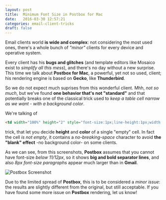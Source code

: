 ```yaml
---
layout: post
title:  Minimum Font Size in Postbox for Mac
date:   2016-03-30 12:57:21
categories: email-client-tricks
draft: false
---
```


Email clients world **is wide and complex**: not considering the most used ones, there's a whole bunch of *"minor"* clients for every device and operative system.

Every client has his **bugs and glitches** (and template editors like Mosaico exist to *simplify all this mess*), and there's no day without a new surprise.
This time we talk about **Postbox for Mac**, a powerful, yet not so used, client; his rendering  engine is based on **Gecko**, like **Thunderbird**.

So we do not expect much suprises from this wonderful client. 
Mhh, *not so much*, but we've found **one behavior that's not "standard"** and that potentially breaks one of the classical trick used to *keep a table cell narrow as we want - with a background color*.
<!--more-->

We're talking of

```html
<td width="100%" height="2" style="font-size:1px;line-height:1px;width:100%;background-color:#953734">&nbsp;</td>
```
trick, that let you decide **height** and **color** of a single "empty" cell. 
In fact the cell *is not empty*, it contains a *no-breaking-space* character to avoid **the "blank" effect** -no background color- on some clients.

As we can see, from this screenshots, **Postbox** assumes that you cannot have font-size *below 11/12px*, so it shows **big and bold separator lines**, and also *8px font-size paragraphs* appear much larger than in **Gmail**.

![Postbox Screenshot](https://raw.githubusercontent.com/voidlabs/mosaico.io/gh-pages/assets/images/postboxscreenshot.png)

Due to the limited spread of **Postbox**, this is to be considered a *minor issue*: the results are slightly different from the original, but still acceptable.
If you have found some more issue on **Postbox** rendering, let us know!
